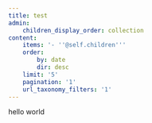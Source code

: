 ```yaml
---
title: test
admin:
    children_display_order: collection
content:
    items: '- ''@self.children'''
    order:
        by: date
        dir: desc
    limit: '5'
    pagination: '1'
    url_taxonomy_filters: '1'
---
```


hello world